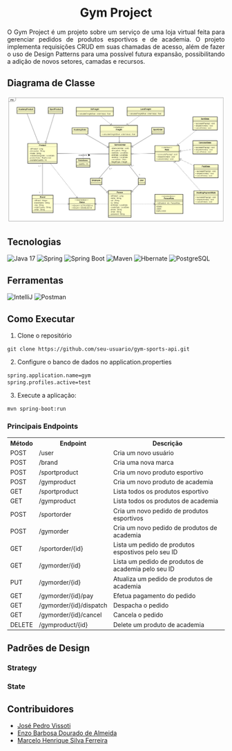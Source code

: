 <h1 align="center">Gym Project</h1>

<p align="justify">O Gym Project é um projeto sobre um serviço de uma loja virtual feita para gerenciar pedidos de produtos esportivos e de academia. O projeto implementa requisições CRUD em suas chamadas de acesso, além de fazer o uso de Design Patterns para uma possível futura expansão, possibilitando a adição de novos setores, camadas e recursos.</p>

## Diagrama de Classe

<img src="./assets/gym-project-class-diagram.png" alt="Class Diagram">

## Tecnologias
<img src="https://raw.githubusercontent.com/marwin1991/profile-technology-icons/refs/heads/main/icons/java.png" alt="Java 17" width="80"/> <img src="https://raw.githubusercontent.com/marwin1991/profile-technology-icons/refs/heads/main/icons/spring.png" alt="Spring" width="80"/> <img src="https://raw.githubusercontent.com/marwin1991/profile-technology-icons/refs/heads/main/icons/spring_boot.png" alt="Spring Boot" width="80"/> <img src="https://raw.githubusercontent.com/marwin1991/profile-technology-icons/refs/heads/main/icons/maven.png" alt="Maven" width="80"/> <img src="https://raw.githubusercontent.com/marwin1991/profile-technology-icons/refs/heads/main/icons/hibernate.png" alt="Hbernate" width="80"/> <img src="https://raw.githubusercontent.com/marwin1991/profile-technology-icons/refs/heads/main/icons/postgresql.png" alt="PostgreSQL" width="80"/>
  
## Ferramentas
<img src="https://raw.githubusercontent.com/marwin1991/profile-technology-icons/refs/heads/main/icons/intellij.png" alt="IntelliJ" width="80"/> <img src="https://raw.githubusercontent.com/marwin1991/profile-technology-icons/refs/heads/main/icons/postman.png" alt="Postman" width="80"/>

## Como Executar
1. Clone o repositório
```
git clone https://github.com/seu-usuario/gym-sports-api.git
```
2. Configure o banco de dados no application.properties
```
spring.application.name=gym
spring.profiles.active=test
```
3. Execute a aplicação:
```
mvn spring-boot:run
```
### Principais Endpoints
<table>
  <tr>
    <th>Método</th>
    <th>Endpoint</th>
    <th>Descrição</th>
  </tr>
  <tr>
    <td>POST</td>
    <td>/user</td>
    <td>Cria um novo usuário</td>
  </tr>
  <tr>
    <td>POST</td>
    <td>/brand</td>
    <td>Cria uma nova marca</td>
  </tr>
  <tr>
    <td>POST</td>
    <td>/sportproduct</td>
    <td>Cria um novo produto esportivo</td>
  </tr>
  <tr>
    <td>POST</td>
    <td>/gymproduct</td>
    <td>Cria um novo produto de academia</td>
  </tr>
  <tr>
    <td>GET</td>
    <td>/sportproduct</td>
    <td>Lista todos os produtos esportivo</td>
  </tr>
  <tr>
    <td>GET</td>
    <td>/gymproduct</td>
    <td>Lista todos os produtos de academia</td>
  </tr>
  <tr>
    <td>POST</td>
    <td>/sportorder</td>
    <td>Cria um novo pedido de produtos esportivos</td>
  </tr>
  <tr>
    <td>POST</td>
    <td>/gymorder</td>
    <td>Cria um novo pedido de produtos de academia</td>
  </tr>
  <tr>
    <td>GET</td>
    <td>/sportorder/{id}</td>
    <td>Lista um pedido de produtos espostivos pelo seu ID</td>
  </tr>
  <tr>
    <td>GET</td>
    <td>/gymorder/{id}</td>
    <td>Lista um pedido de produtos de academia pelo seu ID</td>
  </tr>
  <tr>
    <td>PUT</td>
    <td>/gymorder/{id}</td>
    <td>Atualiza um pedido de produtos de academia</td>
  </tr>
  <tr>
    <td>GET</td>
    <td>/gymorder/{id}/pay</td>
    <td>Efetua pagamento do pedido</td>
  </tr>
  <tr>
    <td>GET</td>
    <td>/gymorder/{id}/dispatch</td>
    <td>Despacha o pedido</td>
  </tr>
  <tr>
    <td>GET</td>
    <td>/gymorder/{id}/cancel</td>
    <td>Cancela o pedido</td>
  </tr>
  <tr>
    <td>DELETE</td>
    <td>/gymproduct/{id}</td>
    <td>Delete um produto de academia</td>
  </tr>
</table>

## Padrões de Design

### Strategy

### State

## Contribuidores
* [José Pedro Vissoti](https://github.com/josevissoti)
* [Enzo Barbosa Dourado de Almeida](https://github.com/enzo-barbosa)
* [Marcelo Henrique Silva Ferreira](https://github.com/marcelohsf)
